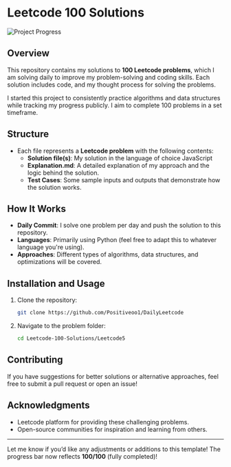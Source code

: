 # Leetcode 100 Solutions

![Project Progress](https://img.shields.io/badge/Progress-100%2F100-brightgreen.svg)

## Overview

This repository contains my solutions to **100 Leetcode problems**, which I am solving daily to improve my problem-solving and coding skills. Each solution includes code, and my thought process for solving the problems.

I started this project to consistently practice algorithms and data structures while tracking my progress publicly. I aim to complete 100 problems in a set timeframe.

## Structure

- Each file represents a **Leetcode problem** with the following contents:
  - **Solution file(s)**: My solution in the language of choice JavaScript
  - **Explanation.md**: A detailed explanation of my approach and the logic behind the solution.
  - **Test Cases**: Some sample inputs and outputs that demonstrate how the solution works.


## How It Works

- **Daily Commit**: I solve one problem per day and push the solution to this repository.
- **Languages**: Primarily using Python (feel free to adapt this to whatever language you're using).
- **Approaches**: Different types of algorithms, data structures, and optimizations will be covered.

## Installation and Usage

1. Clone the repository:
   ```bash
   git clone https://github.com/Positiveoo1/DailyLeetcode
   ```

2. Navigate to the problem folder:
   ```bash
   cd Leetcode-100-Solutions/Leetcode5
   ```

## Contributing

If you have suggestions for better solutions or alternative approaches, feel free to submit a pull request or open an issue!

## Acknowledgments

- Leetcode platform for providing these challenging problems.
- Open-source communities for inspiration and learning from others.

---

Let me know if you’d like any adjustments or additions to this template!
The progress bar now reflects **100/100** (fully completed)!
